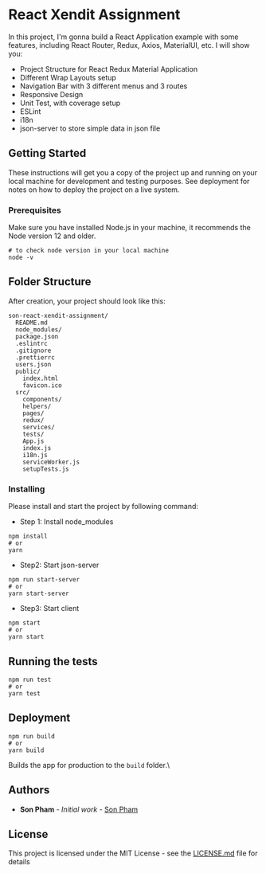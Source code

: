 # React Xendit Assignment

In this project, I'm gonna build a React Application example with some features, including React Router, Redux, Axios, MaterialUI, etc. I will show you:

- Project Structure for React Redux Material Application
- Different Wrap Layouts setup
- Navigation Bar with 3 different menus and 3 routes
- Responsive Design
- Unit Test, with coverage setup
- ESLint
- i18n
- json-server to store simple data in json file

## Getting Started

These instructions will get you a copy of the project up and running on your local machine for development and testing purposes. See deployment for notes on how to deploy the project on a live system.

### Prerequisites

Make sure you have installed Node.js in your machine, it recommends the Node version 12 and older.

```
# to check node version in your local machine
node -v
```

## Folder Structure

After creation, your project should look like this:

```
son-react-xendit-assignment/
  README.md
  node_modules/
  package.json
  .eslintrc
  .gitignore
  .prettierrc
  users.json
  public/
    index.html
    favicon.ico
  src/
    components/
    helpers/
    pages/
    redux/
    services/
    tests/
    App.js
    index.js
    i18n.js
    serviceWorker.js
    setupTests.js
```

### Installing

Please install and start the project by following command:

- Step 1: Install node_modules
```
npm install
# or
yarn
```

- Step2: Start json-server
```
npm run start-server
# or
yarn start-server
```

- Step3: Start client
```
npm start
# or
yarn start
```

## Running the tests
```
npm run test
# or
yarn test
```



## Deployment
```
npm run build
# or
yarn build
```

Builds the app for production to the `build` folder.\


## Authors

* **Son Pham** - *Initial work* - [Son Pham](https://github.com/hongson890)

## License

This project is licensed under the MIT License - see the [LICENSE.md](LICENSE.md) file for details
